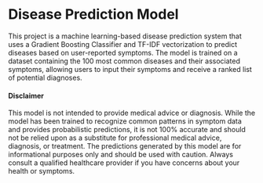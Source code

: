 # Disease Prediction Model
 This project is a machine learning-based disease prediction system that uses a Gradient Boosting Classifier and TF-IDF vectorization to predict diseases based on user-reported symptoms. The model is trained on a dataset containing the 100 most common diseases and their associated symptoms, allowing users to input their symptoms and receive a ranked list of potential diagnoses.


#### Disclaimer
This model is not intended to provide medical advice or diagnosis. While the model has been trained to recognize common patterns in symptom data and provides probabilistic predictions, it is not 100% accurate and should not be relied upon as a substitute for professional medical advice, diagnosis, or treatment.
The predictions generated by this model are for informational purposes only and should be used with caution. Always consult a qualified healthcare provider if you have concerns about your health or symptoms.
